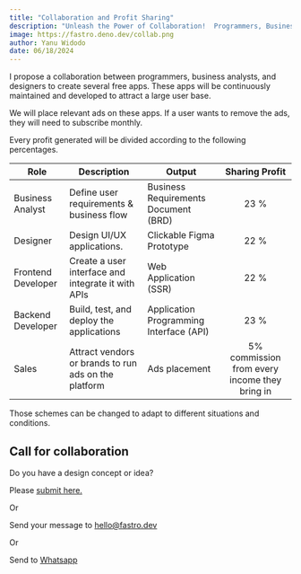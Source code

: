 ```yaml
---
title: "Collaboration and Profit Sharing"
description: "Unleash the Power of Collaboration!  Programmers, Business Analysts, and Designers: Discover how to maximize profits and fuel team success with a winning profit-sharing strategy for your app."
image: https://fastro.deno.dev/collab.png
author: Yanu Widodo
date: 06/18/2024
---
```


I propose a collaboration between programmers, business analysts, and designers
to create several free apps. These apps will be continuously maintained and
developed to attract a large user base.

We will place relevant ads on these apps. If a user wants to remove the ads,
they will need to subscribe monthly.

Every profit generated will be divided according to the following percentages.

| Role               | Description                                          | Output                                  |                Sharing Profit                 |
| ------------------ | ---------------------------------------------------- | --------------------------------------- | :-------------------------------------------: |
| Business Analyst   | Define user requirements & business flow             | Business Requirements Document (BRD)    |                     23 %                      |
| Designer           | Design UI/UX applications.                           | Clickable Figma Prototype               |                     22 %                      |
| Frontend Developer | Create a user interface and integrate it with APIs   | Web Application (SSR)                   |                     22 %                      |
| Backend Developer  | Build, test, and deploy the applications             | Application Programming Interface (API) |                     23 %                      |
| Sales              | Attract vendors or brands to run ads on the platform | Ads placement                           | 5% commission from every income they bring in |

Those schemes can be changed to adapt to different situations and conditions.

## Call for collaboration

Do you have a design concept or idea?

Please [submit here.](https://github.com/fastrodev/feedback/issues/new)

Or

Send your message to [hello@fastro.dev](mailto:hello@fastro.dev)

Or

Send to [Whatsapp](https://api.whatsapp.com/send?phone=628121619781)
